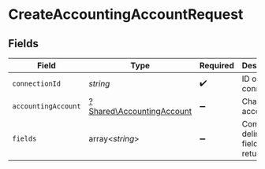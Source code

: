 # CreateAccountingAccountRequest


## Fields

| Field                                                                 | Type                                                                  | Required                                                              | Description                                                           |
| --------------------------------------------------------------------- | --------------------------------------------------------------------- | --------------------------------------------------------------------- | --------------------------------------------------------------------- |
| `connectionId`                                                        | *string*                                                              | :heavy_check_mark:                                                    | ID of the connection                                                  |
| `accountingAccount`                                                   | [?Shared\AccountingAccount](../../Models/Shared/AccountingAccount.md) | :heavy_minus_sign:                                                    | Chart of accounts                                                     |
| `fields`                                                              | array<*string*>                                                       | :heavy_minus_sign:                                                    | Comma-delimited fields to return                                      |